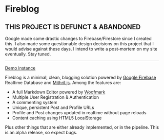 Fireblog
===

## THIS PROJECT IS DEFUNCT & ABANDONED

Google made some drastic changes to Firebase/Firestore since I created this. I also made some questionable design decisions on this project that I would advise against these days. I intend to write a post-mortem on my site eventually. Stay tuned.

___

[Demo Instance](https://fireblog.now.sh/)

Fireblog is a minimal, clean, blogging solution powered by [Google Firebase](https://firebase.google.com/) Realtime Database and [Mithril.js](https://mithril.js.org). Among the features are:

 - A full Markdown Editor powered by [Woofmark](https://bevacqua.github.io/woofmark/)
 - Multiple User Registration & Authentication
 - A commenting system
 - Unique, persistent Post and Profile URLs
 - Profile and Post changes updated in realtime without page reloads
 - Content caching using HTML5 LocalStorage

Plus other things that are either already implemented, or in the pipeline. This is an alpha release, so expect bugs.
